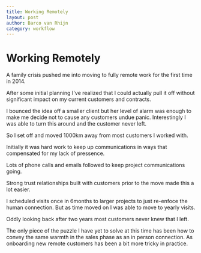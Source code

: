 ```yaml
---
title: Working Remotely
layout: post
author: Barco van Rhijn
category: workflow
---
```


# Working Remotely

A family crisis pushed me into moving to fully remote work for the first time in 2014. 

After some initial planning I've realized that I could actually pull it off without significant impact on my current customers and contracts. 

I bounced the idea off a smaller client but her level of alarm was enough to make me decide not to cause any customers undue panic. Interestingly I was able to turn this around and the customer never left.

So I set off and moved 1000km away from most customers I worked with. 

Initially it was hard work to keep up communications in ways that compensated for my lack of pressence. 

Lots of phone calls and emails followed to keep project communications going. 

Strong trust relationships built with customers prior to the move made this a lot easier.

I scheduled visits once in 6months to larger projects to just re-enfoce the human connection. But as time moved on I was able to move to yearly visits. 

Oddly looking back after two years most customers never knew that I left.

The only piece of the puzzle I have yet to solve at this time has been how to convey the same warmth in the sales phase as an in person connection. As onboarding new remote customers has been a bit more tricky in practice.